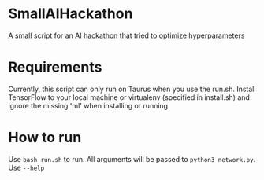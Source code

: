 # SmallAIHackathon
A small script for an AI hackathon that tried to optimize hyperparameters

# Requirements
Currently, this script can only run on Taurus when you use the run.sh. 
Install TensorFlow to your local machine or virtualenv (specified in
install.sh) and ignore the missing 'ml' when installing or running.

# How to run
Use `bash run.sh` to run. All arguments will be passed to `python3 network.py`.
Use `--help`
